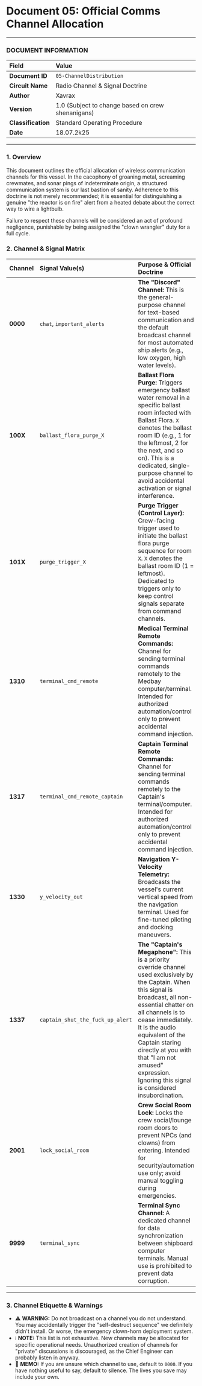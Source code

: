 # Document 05: Official Comms Channel Allocation

---

### **DOCUMENT INFORMATION**

| Field | Value |
| :--- | :--- |
| **Document ID** | `05-ChannelDistribution` |
| **Circuit Name**| Radio Channel & Signal Doctrine |
| **Author** | Xavrax |
| **Version** | 1.0 (Subject to change based on crew shenanigans) |
| **Classification**| Standard Operating Procedure |
| **Date**| 18.07.2k25 |

---

### 1. Overview

This document outlines the official allocation of wireless communication channels for this vessel. In the cacophony of groaning metal, screaming crewmates, and sonar pings of indeterminate origin, a structured communication system is our last bastion of sanity. Adherence to this doctrine is not merely recommended; it is essential for distinguishing a genuine "the reactor is on fire" alert from a heated debate about the correct way to wire a lightbulb.

Failure to respect these channels will be considered an act of profound negligence, punishable by being assigned the "clown wrangler" duty for a full cycle.

### 2. Channel & Signal Matrix

| Channel | Signal Value(s) | Purpose & Official Doctrine |
| :--- | :--- | :--- |
| **0000** | `chat`, `important_alerts` | **The "Discord" Channel:** This is the general-purpose channel for text-based communication and the default broadcast channel for most automated ship alerts (e.g., low oxygen, high water levels). |
| **100X** | `ballast_flora_purge_X` | **Ballast Flora Purge:** Triggers emergency ballast water removal in a specific ballast room infected with Ballast Flora. `X` denotes the ballast room ID (e.g., 1 for the leftmost, 2 for the next, and so on). This is a dedicated, single-purpose channel to avoid accidental activation or signal interference. |
| **101X** | `purge_trigger_X` | **Purge Trigger (Control Layer):** Crew-facing trigger used to initiate the ballast flora purge sequence for room `X`. `X` denotes the ballast room ID (1 = leftmost). Dedicated to triggers only to keep control signals separate from command channels. |
| **1310** | `terminal_cmd_remote` | **Medical Terminal Remote Commands:** Channel for sending terminal commands remotely to the Medbay computer/terminal. Intended for authorized automation/control only to prevent accidental command injection. |
| **1317** | `terminal_cmd_remote_captain` | **Captain Terminal Remote Commands:** Channel for sending terminal commands remotely to the Captain's terminal/computer. Intended for authorized automation/control only to prevent accidental command injection. |
| **1330** | `y_velocity_out` | **Navigation Y-Velocity Telemetry:** Broadcasts the vessel's current vertical speed from the navigation terminal. Used for fine-tuned piloting and docking maneuvers. |
| **1337** | `captain_shut_the_fuck_up_alert` | **The "Captain's Megaphone":** This is a priority override channel used exclusively by the Captain. When this signal is broadcast, all non-essential chatter on all channels is to cease immediately. It is the audio equivalent of the Captain staring directly at you with that "I am not amused" expression. Ignoring this signal is considered insubordination. |
| **2001** | `lock_social_room` | **Crew Social Room Lock:** Locks the crew social/lounge room doors to prevent NPCs (and clowns) from entering. Intended for security/automation use only; avoid manual toggling during emergencies. |
| **9999** | `terminal_sync` | **Terminal Sync Channel:** A dedicated channel for data synchronization between shipboard computer terminals. Manual use is prohibited to prevent data corruption. |

---

### 3. Channel Etiquette & Warnings

-   :warning: **WARNING:** Do not broadcast on a channel you do not understand. You may accidentally trigger the "self-destruct sequence" we definitely didn't install. Or worse, the emergency clown-horn deployment system.
-   :information_source: **NOTE:** This list is not exhaustive. New channels may be allocated for specific operational needs. Unauthorized creation of channels for "private" discussions is discouraged, as the Chief Engineer can probably listen in anyway.
-   :memo: **MEMO:** If you are unsure which channel to use, default to `0000`. If you have nothing useful to say, default to silence. The lives you save may include your own. 